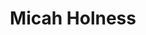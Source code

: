 ---
title: "Micah Holness"
presenter_id: micah_holness
position: Postbac IRTA
start_date: 2021
end_date: 2023
email: 
phone: 
photo: assets/images/MH_Cropped_Framed.png
status: former
layout: member 
---